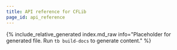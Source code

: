 ```yaml
---
title: API reference for CFLib
page_id: api_reference
---
```


{% include_relative_generated index.md_raw info="Placeholder for generated file. Run `tb build-docs` to generate content." %}
